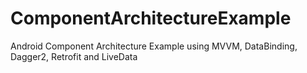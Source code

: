 # ComponentArchitectureExample
Android Component Architecture Example using MVVM, DataBinding, Dagger2, Retrofit and LiveData
